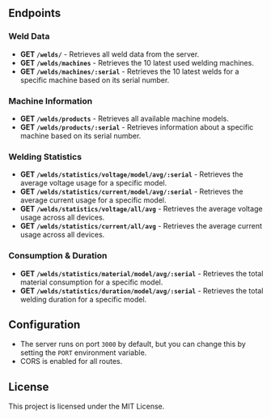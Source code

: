 ## Endpoints

### Weld Data

- **GET `/welds/`** - Retrieves all weld data from the server.
- **GET `/welds/machines`** - Retrieves the 10 latest used welding machines.
- **GET `/welds/machines/:serial`** - Retrieves the 10 latest welds for a specific machine based on its serial number.

### Machine Information

- **GET `/welds/products`** - Retrieves all available machine models.
- **GET `/welds/products/:serial`** - Retrieves information about a specific machine based on its serial number.

### Welding Statistics

- **GET `/welds/statistics/voltage/model/avg/:serial`** - Retrieves the average voltage usage for a specific model.
- **GET `/welds/statistics/current/model/avg/:serial`** - Retrieves the average current usage for a specific model.
- **GET `/welds/statistics/voltage/all/avg`** - Retrieves the average voltage usage across all devices.
- **GET `/welds/statistics/current/all/avg`** - Retrieves the average current usage across all devices.

### Consumption & Duration

- **GET `/welds/statistics/material/model/avg/:serial`** - Retrieves the total material consumption for a specific model.
- **GET `/welds/statistics/duration/model/avg/:serial`** - Retrieves the total welding duration for a specific model.

## Configuration

- The server runs on port `3000` by default, but you can change this by setting the `PORT` environment variable.
- CORS is enabled for all routes.

## License

This project is licensed under the MIT License.
